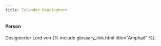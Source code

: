 ```yaml
---
title: Tylander Roaringhorn
---
```


#### Person

Designierter Lord von {% include glossary_link.html title="Amphail" %}.
